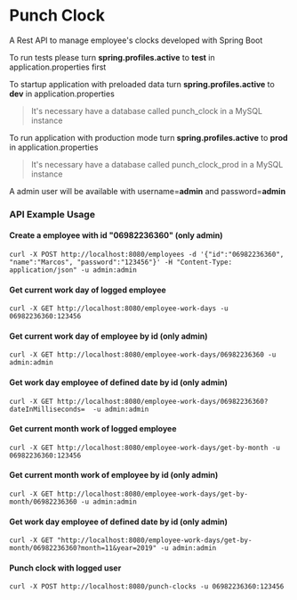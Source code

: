 # Punch Clock
A Rest API to manage employee's clocks developed with Spring Boot

To run tests please turn **spring.profiles.active** to **test** in application.properties first

To startup application with preloaded data turn **spring.profiles.active** to **dev** in application.properties

> It's necessary have a database called punch_clock in a MySQL instance

To run application with production mode turn **spring.profiles.active** to **prod** in application.properties

> It's necessary have a database called punch_clock_prod in a MySQL instance

A admin user will be available with username=**admin** and password=**admin**

### API Example Usage

####  Create a employee with id "06982236360" (only admin)
    curl -X POST http://localhost:8080/employees -d '{"id":"06982236360", "name":"Marcos", "password":"123456"}' -H "Content-Type: application/json" -u admin:admin

####  Get current work day of logged employee
    curl -X GET http://localhost:8080/employee-work-days -u 06982236360:123456

####  Get current work day of employee by id (only admin)
    curl -X GET http://localhost:8080/employee-work-days/06982236360 -u admin:admin

####  Get work day employee of defined date by id (only admin)
    curl -X GET http://localhost:8080/employee-work-days/06982236360?dateInMilliseconds=  -u admin:admin

####  Get current month work of logged employee
    curl -X GET http://localhost:8080/employee-work-days/get-by-month -u 06982236360:123456

####  Get current month work of employee by id (only admin)
    curl -X GET http://localhost:8080/employee-work-days/get-by-month/06982236360 -u admin:admin

####  Get work day employee of defined date by id (only admin)
    curl -X GET "http://localhost:8080/employee-work-days/get-by-month/06982236360?month=11&year=2019" -u admin:admin

####  Punch clock with logged user
    curl -X POST http://localhost:8080/punch-clocks -u 06982236360:123456
